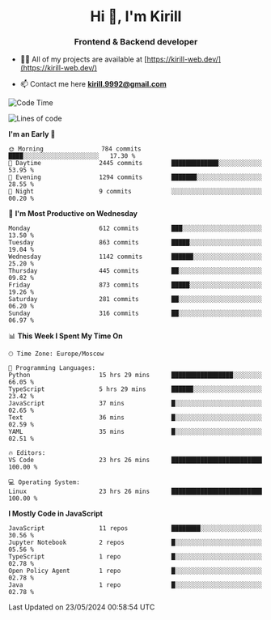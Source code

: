 <h1 align="center">Hi 👋, I'm Kirill</h1>
<h3 align="center">Frontend & Backend developer</h3>

- 👨‍💻 All of my projects are available at [https://kirill-web.dev/](https://kirill-web.dev/)

- 📫 Contact me here **kirill.9992@gmail.com**











<!--START_SECTION:waka-->
![Code Time](http://img.shields.io/badge/Code%20Time-1%2C808%20hrs%2041%20mins-blue)

![Lines of code](https://img.shields.io/badge/From%20Hello%20World%20I%27ve%20Written-4.5%20million%20lines%20of%20code-blue)

**I'm an Early 🐤** 

```text
🌞 Morning                784 commits         ████░░░░░░░░░░░░░░░░░░░░░   17.30 % 
🌆 Daytime                2445 commits        █████████████░░░░░░░░░░░░   53.95 % 
🌃 Evening                1294 commits        ███████░░░░░░░░░░░░░░░░░░   28.55 % 
🌙 Night                  9 commits           ░░░░░░░░░░░░░░░░░░░░░░░░░   00.20 % 
```
📅 **I'm Most Productive on Wednesday** 

```text
Monday                   612 commits         ███░░░░░░░░░░░░░░░░░░░░░░   13.50 % 
Tuesday                  863 commits         █████░░░░░░░░░░░░░░░░░░░░   19.04 % 
Wednesday                1142 commits        ██████░░░░░░░░░░░░░░░░░░░   25.20 % 
Thursday                 445 commits         ██░░░░░░░░░░░░░░░░░░░░░░░   09.82 % 
Friday                   873 commits         █████░░░░░░░░░░░░░░░░░░░░   19.26 % 
Saturday                 281 commits         ██░░░░░░░░░░░░░░░░░░░░░░░   06.20 % 
Sunday                   316 commits         ██░░░░░░░░░░░░░░░░░░░░░░░   06.97 % 
```


📊 **This Week I Spent My Time On** 

```text
🕑︎ Time Zone: Europe/Moscow

💬 Programming Languages: 
Python                   15 hrs 29 mins      █████████████████░░░░░░░░   66.05 % 
TypeScript               5 hrs 29 mins       ██████░░░░░░░░░░░░░░░░░░░   23.42 % 
JavaScript               37 mins             █░░░░░░░░░░░░░░░░░░░░░░░░   02.65 % 
Text                     36 mins             █░░░░░░░░░░░░░░░░░░░░░░░░   02.59 % 
YAML                     35 mins             █░░░░░░░░░░░░░░░░░░░░░░░░   02.51 % 

🔥 Editors: 
VS Code                  23 hrs 26 mins      █████████████████████████   100.00 % 

💻 Operating System: 
Linux                    23 hrs 26 mins      █████████████████████████   100.00 % 
```

**I Mostly Code in JavaScript** 

```text
JavaScript               11 repos            ████████░░░░░░░░░░░░░░░░░   30.56 % 
Jupyter Notebook         2 repos             █░░░░░░░░░░░░░░░░░░░░░░░░   05.56 % 
TypeScript               1 repo              █░░░░░░░░░░░░░░░░░░░░░░░░   02.78 % 
Open Policy Agent        1 repo              █░░░░░░░░░░░░░░░░░░░░░░░░   02.78 % 
Java                     1 repo              █░░░░░░░░░░░░░░░░░░░░░░░░   02.78 % 
```




 Last Updated on 23/05/2024 00:58:54 UTC
<!--END_SECTION:waka-->
